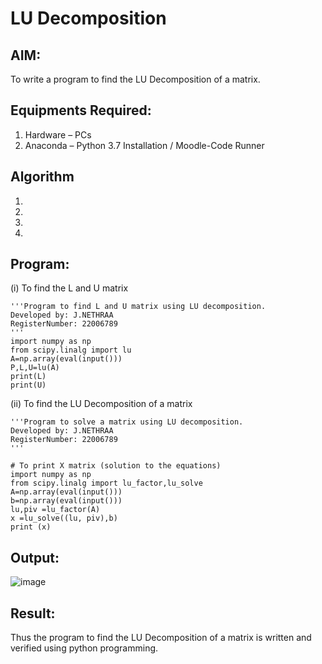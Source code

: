 # LU Decomposition 

## AIM:
To write a program to find the LU Decomposition of a matrix.

## Equipments Required:
1. Hardware – PCs
2. Anaconda – Python 3.7 Installation / Moodle-Code Runner

## Algorithm
1. 
2. 
3. 
4. 

## Program:
(i) To find the L and U matrix
```
'''Program to find L and U matrix using LU decomposition.
Developed by: J.NETHRAA
RegisterNumber: 22006789
'''
import numpy as np
from scipy.linalg import lu
A=np.array(eval(input()))
P,L,U=lu(A)
print(L)
print(U)

```
(ii) To find the LU Decomposition of a matrix
```
'''Program to solve a matrix using LU decomposition.
Developed by: J.NETHRAA
RegisterNumber: 22006789
'''

# To print X matrix (solution to the equations)
import numpy as np
from scipy.linalg import lu_factor,lu_solve
A=np.array(eval(input()))
b=np.array(eval(input()))
lu,piv =lu_factor(A)
x =lu_solve((lu, piv),b)
print (x)
```

## Output:
![image](https://user-images.githubusercontent.com/121215786/214871171-e7c32707-e88c-4f1a-b2ae-e9f4f158ee69.png)



## Result:
Thus the program to find the LU Decomposition of a matrix is written and verified using python programming.

